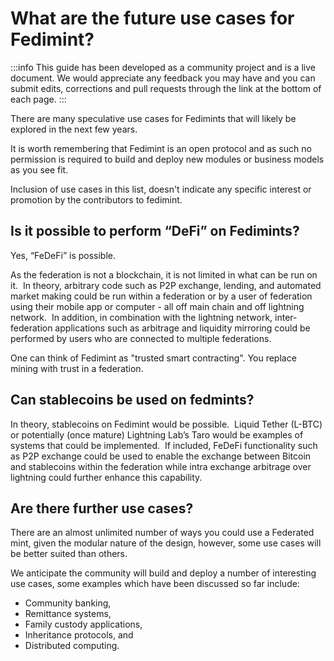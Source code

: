 # What are the future use cases for Fedimint? 

:::info
This guide has been developed as a community project and is a live document. We would appreciate any feedback you may have and you can submit edits, corrections and pull requests through the link at the bottom of each page.
:::

There are many speculative use cases for Fedimints that will likely be explored in the next few years. 

It is worth remembering that Fedimint is an open protocol and as such no permission is required to build and deploy new modules or business models as you see fit. 

Inclusion of use cases in this list, doesn't indicate any specific interest or promotion by the contributors to fedimint.

## Is it possible to perform “DeFi” on Fedimints?

Yes, “FeDeFi” is possible.

As the federation is not a blockchain, it is not limited in what can be run on it.  In theory, arbitrary code such as P2P exchange, lending, and automated market making could be run within a federation or by a user of federation using their mobile app or computer - all off main chain and off lightning network.  In addition, in combination with the lightning network, inter-federation applications such as arbitrage and liquidity mirroring could be performed by users who are connected to multiple federations. 

One can think of Fedimint as "trusted smart contracting". You replace mining with trust in a federation.

## Can stablecoins be used on fedmints?

In theory, stablecoins on Fedimint would be possible.  Liquid Tether (L-BTC) or potentially (once mature) Lightning Lab’s Taro would be examples of systems that could be implemented.  If included, FeDeFi functionality such as P2P exchange could be used to enable the exchange between Bitcoin and stablecoins within the federation while intra exchange arbitrage over lightning could further enhance this capability.

## Are there further use cases? 

There are an almost unlimited number of ways you could use a Federated mint, given the modular nature of the design, however, some use cases will be better suited than others. 

We anticipate the community will build and deploy a number of interesting use cases, some examples which have been discussed so far include: 

- Community banking,
- Remittance systems,
- Family custody applications, 
- Inheritance protocols, and 
- Distributed computing.